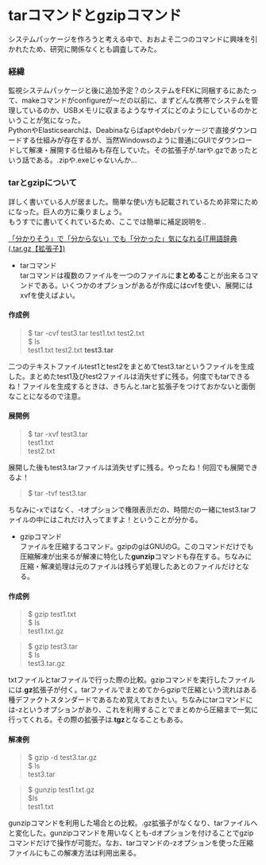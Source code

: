 # tarコマンドとgzipコマンド  
システムパッケージを作ろうと考える中で、おおよそ二つのコマンドに興味を引かれたため、研究に関係なくとも調査してみた。  
  
  ### 経緯    
  監視システムパッケージと後に追加予定？のシステムをFEKに同梱するにあたって、makeコマンドがconfigureが～だの以前に、まずどんな携帯でシステムを管理しているのか、USBメモリに収まるようなサイズにどのようにしているのかということが気になった。  
  PythonやElasticsearchは、Deabinaならばaptやdebパッケージで直接ダウンロードする仕組みが存在するが、当然Windowsのように普通にGUIでダウンロードして解凍・展開する仕組みも存在していた。その拡張子が.tarや.gzであったという話である。.zipや.exeじゃないんか...

  ### tarとgzipについて  
  詳しく書いている人が居ました。簡単な使い方も記載されているため非常にためになった。巨人の方に乗りましょう。  
  もうすでに書いてくれているため、ここでは簡単に補足説明を..  
  
  [「分かりそう」で「分からない」でも「分かった」気になれるIT用語辞典(.tar.gz【拡張子】)](https://wa3.i-3-i.info/word12942.html)  

  - tarコマンド  
  tarコマンドは複数のファイルを一つのファイルに**まとめる**ことが出来るコマンドである。いくつかのオプションがあるが作成にはcvfを使い、展開にはxvfを使えばよい。

  #### 作成例
  > $ tar -cvf test3.tar test1.txt test2.txt  
  > $ ls  
  test1.txt test2.txt **test3.tar**

  二つのテキストファイルtest1とtest2をまとめてtest3.tarというファイルを生成した。まとめたtest1及びtest2ファイルは消失せずに残る。何度でもtarできるね！ファイルを生成するときは、きちんと.tarと拡張子をつけておかないと面倒なことになるので注意。 
  
  #### 展開例 
  > $ tar -xvf test3.tar  
  test1.txt  
  test2.txt

  展開した後もtest3.tarファイルは消失せずに残る。やったね！何回でも展開できるよ！
  > $ tar -tvf test3.tar
  
  ちなみに-xではなく、-tオプションで権限表示だの、時間だの一緒にtest3.tarファイルの中にはこれだけ入ってますよ！ということが分かる。

  - gzipコマンド  
  ファイルを圧縮するコマンド。gzipのgはGNUのG。このコマンドだけでも圧縮解凍が出来るが解凍に特化した**gunzip**コマンドも存在する。ちなみに圧縮・解凍処理は元のファイルは残らず処理したあとのファイルだけとなる。  

  #### 作成例
  > $ gzip test1.txt  
  > $ ls  
  test1.txt.gz  
    
  > $ gzip test3.tar  
  > $ ls  
  test3.tar.gz

  txtファイルとtarファイルで行った際の比較。gzipコマンドを実行したファイルには.**gz**拡張子が付く。tarファイルでまとめてからgzipで圧縮という流れはある種デファクトスタンダードであるため覚えておきたい。ちなみにtarコマンドには-zというオプションがあり、これを利用することでまとめから圧縮まで一気に行ってくれる。その際の拡張子は.**tgz**となることもある。  

  #### 解凍例
  > $ gzip -d test3.tar.gz  
  > $ ls  
  test3.tar

  > $ gunzip test1.txt.gz  
  > $ls  
  > test1.txt

  gunzipコマンドを利用した場合との比較。.gz拡張子がなくなり、tarファイルへと変化した。gunzipコマンドを用いなくとも-dオプションを付けることでgzipコマンドだけで操作が可能だ。なお、tarコマンドの-zオプションを使った圧縮ファイルにもこの解凍方法は利用出来る。

